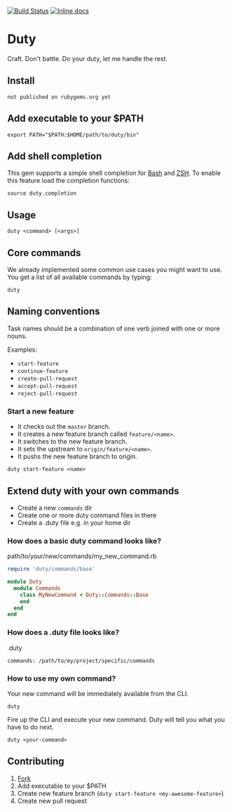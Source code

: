 [![Build Status](https://travis-ci.org/JanOwiesniak/duty.svg?branch=master)](https://travis-ci.org/JanOwiesniak/duty) [![Inline docs](http://inch-ci.org/github/JanOwiesniak/duty.svg?branch=master)](http://inch-ci.org/github/JanOwiesniak/duty)

# Duty

Craft.
Don't battle.
Do your duty, let me handle the rest.

## Install

```
not published on rubygems.org yet
```

## Add executable to your $PATH

```
export PATH="$PATH:$HOME/path/to/duty/bin"
```

## Add shell completion

This gem supports a simple shell completion for
[Bash](https://www.gnu.org/software/bash/) and [ZSH](http://www.zsh.org).
To enable this feature load the completion functions:

```
source duty.completion
```

## Usage

```
duty <command> [<args>]
```

## Core commands

We already implemented some common use cases you might want to use.
You get a list of all available commands by typing:

```
duty
```

## Naming conventions

Task names should be a combination of one verb joined with one or more nouns.

Examples:

* `start-feature`
* `continue-feature`
* `create-pull-request`
* `accept-pull-request`
* `reject-pull-request`

### Start a new feature

* It checks out the `master` branch.
* It creates a new feature branch called `feature/<name>`.
* It switches to the new feature branch.
* It sets the upstream to `origin/feature/<name>`.
* It pushs the new feature branch to origin.

```
duty start-feature <name>
```

## Extend duty with your own commands

* Create a new `commands` dir
* Create one or more duty command files in there
* Create a .duty file e.g. in your home dir

### How does a basic duty command looks like?

path/to/your/new/commands/my_new_command.rb

```ruby
require 'duty/commands/base'

module Duty
  module Commands
    class MyNewCommand < Duty::Commands::Base
    end
  end
end
```

### How does a .duty file looks like?

.duty

```
commands: /path/to/my/project/specific/commands
```

### How to use my own command?

Your new command will be immediately available from the CLI.

```
duty
```

Fire up the CLI and execute your new command.
Duty will tell you what you have to do next.

```
duty <your-command>
```

## Contributing

1. [Fork](http://github.com/JanOwiesniak/duty/fork)
2. Add executable to your $PATH
3. Create new feature branch (`duty start-feature <my-awesome-feature>`)
4. Create new pull request
